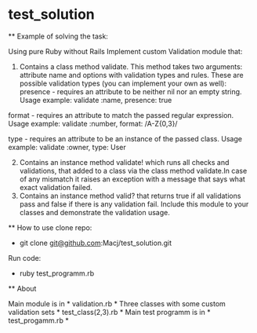 # test_solution

** Example of solving the task:

Using pure Ruby without Rails
Implement custom Validation module that:
1. Contains a class method validate. This method takes two arguments: attribute name and options with validation types and rules. These are possible validation types (you can implement your own as well):
presence - requires an attribute to be neither nil nor an empty string. Usage example:
validate :name, presence: true

format - requires an attribute to match the passed regular expression. Usage example:
validate :number, format: /A-Z{0,3}/

type - requires an attribute to be an instance of the passed class.
Usage example:
validate :owner, type: User

2. Contains an instance method validate! which runs all checks and validations, that added to a class via the class method validate.In case of any mismatch it raises an exception with a message that says what exact validation failed.
3. Contains an instance method valid? that returns true if all validations pass and false if there is any validation fail.
Include this module to your classes and demonstrate the validation usage.


** How to use
clone repo: 
 - git clone git@github.com:Macj/test_solution.git
 
Run code:
 - ruby test_programm.rb
 
** About

Main module is in * validation.rb *
Three classes with some custom validation sets * test_class(2,3).rb *
Main test programm is in * test_progamm.rb * 
